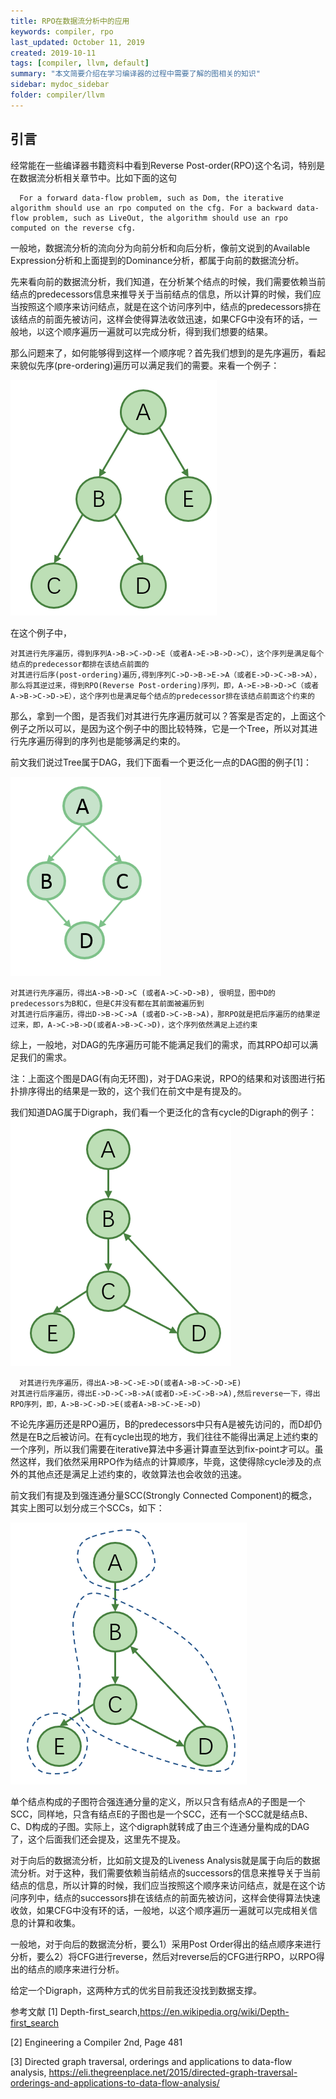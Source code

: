 ```yaml
---
title: RPO在数据流分析中的应用
keywords: compiler, rpo
last_updated: October 11, 2019
created: 2019-10-11
tags: [compiler, llvm, default]
summary: "本文简要介绍在学习编译器的过程中需要了解的图相关的知识"
sidebar: mydoc_sidebar
folder: compiler/llvm
---
```


## 引言
经常能在一些编译器书籍资料中看到Reverse Post-order(RPO)这个名词，特别是在数据流分析相关章节中。比如下面的这句

```
  For a forward data-flow problem, such as Dom, the iterative algorithm should use an rpo computed on the cfg. For a backward data-flow problem, such as LiveOut, the algorithm should use an rpo computed on the reverse cfg.
```
 一般地，数据流分析的流向分为向前分析和向后分析，像前文说到的Available Expression分析和上面提到的Dominance分析，都属于向前的数据流分析。

 先来看向前的数据流分析，我们知道，在分析某个结点的时候，我们需要依赖当前结点的predecessors信息来推导关于当前结点的信息，所以计算的时候，我们应当按照这个顺序来访问结点，就是在这个访问序列中，结点的predecessors排在该结点的前面先被访问，这样会使得算法收敛迅速，如果CFG中没有环的话，一般地，以这个顺序遍历一遍就可以完成分析，得到我们想要的结果。

 那么问题来了，如何能够得到这样一个顺序呢？首先我们想到的是先序遍历，看起来貌似先序(pre-ordering)遍历可以满足我们的需要。来看一个例子：

![Fig.1](../assets/img/2019-10-11-RPO-in-graph/fig-1.png)

  在这个例子中，


    对其进行先序遍历，得到序列A->B->C->D->E（或者A->E->B->D->C），这个序列是满足每个结点的predecessor都排在该结点前面的
    对其进行后序(post-ordering)遍历,得到序列C->D->B->E->A（或者E->D->C->B->A），那么将其逆过来，得到RPO(Reverse Post-ordering)序列，即，A->E->B->D->C（或者A->B->C->D->E），这个序列也是满足每个结点的predecessor排在该结点前面这个约束的

 那么，拿到一个图，是否我们对其进行先序遍历就可以？答案是否定的，上面这个例子之所以可以，是因为这个例子中的图比较特殊，它是一个Tree，所以对其进行先序遍历得到的序列也是能够满足约束的。

 前文我们说过Tree属于DAG，我们下面看一个更泛化一点的DAG图的例子[1]：

![Fig.2](../assets/img/2019-10-11-RPO-in-graph/fig-2.png)

    对其进行先序遍历，得出A->B->D->C (或者A->C->D->B), 很明显，图中D的predecessors为B和C，但是C并没有都在其前面被遍历到
    对其进行后序遍历，得出D->B->C->A (或者D->C->B->A)，那RPO就是把后序遍历的结果逆过来，即，A->C->B->D(或者A->B->C->D)，这个序列依然满足上述约束

 综上，一般地，对DAG的先序遍历可能不能满足我们的需求，而其RPO却可以满足我们的需求。

 注：上面这个图是DAG(有向无环图)，对于DAG来说，RPO的结果和对该图进行拓扑排序得出的结果是一致的，这个我们在前文中是有提及的。

  我们知道DAG属于Digraph，我们看一个更泛化的含有cycle的Digraph的例子：
![Fig.3](../assets/img/2019-10-11-RPO-in-graph/fig-3.png)

      对其进行先序遍历，得出A->B->C->E->D(或者A->B->C->D->E)
    对其进行后序遍历，得出E->D->C->B->A(或者D->E->C->B->A),然后reverse一下，得出RPO序列，即，A->B->C->D->E(或者A->B->C->E->D)

 不论先序遍历还是RPO遍历，B的predecessors中只有A是被先访问的，而D却仍然是在B之后被访问。在有cycle出现的地方，我们往往不能得出满足上述约束的一个序列，所以我们需要在iterative算法中多遍计算直至达到fix-point才可以。虽然这样，我们依然采用RPO作为结点的计算顺序，毕竟，这使得除cycle涉及的点外的其他点还是满足上述约束的，收敛算法也会收敛的迅速。

前文我们有提及到强连通分量SCC(Strongly Connected Component)的概念，其实上图可以划分成三个SCCs，如下：

![Fig.4](../assets/img/2019-10-11-RPO-in-graph/fig-4.png)

 单个结点构成的子图符合强连通分量的定义，所以只含有结点A的子图是一个SCC，同样地，只含有结点E的子图也是一个SCC，还有一个SCC就是结点B、C、D构成的子图。实际上，这个digraph就转成了由三个连通分量构成的DAG了，这个后面我们还会提及，这里先不提及。

 对于向后的数据流分析，比如前文提及的Liveness Analysis就是属于向后的数据流分析。对于这种，我们需要依赖当前结点的successors的信息来推导关于当前结点的信息，所以计算的时候，我们应当按照这个顺序来访问结点，就是在这个访问序列中，结点的successors排在该结点的前面先被访问，这样会使得算法快速收敛，如果CFG中没有环的话，一般地，以这个顺序遍历一遍就可以完成相关信息的计算和收集。

 一般地，对于向后的数据流分析，要么1）采用Post Order得出的结点顺序来进行分析，要么2）将CFG进行reverse，然后对reverse后的CFG进行RPO，以RPO得出的结点的顺序来进行分析。

 给定一个Digraph，这两种方式的优劣目前我还没找到数据支撑。

参考文献
 [1] Depth-first_search,https://en.wikipedia.org/wiki/Depth-first_search

 [2] Engineering a Compiler 2nd, Page 481

 [3] Directed graph traversal, orderings and applications to data-flow analysis, https://eli.thegreenplace.net/2015/directed-graph-traversal-orderings-and-applications-to-data-flow-analysis/
